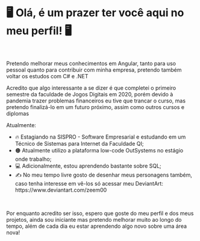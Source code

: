<h1 class="title">🖥️ Olá, é um prazer ter você aqui no meu perfil! 🖥️</h1>
<br>
<p>   Pretendo melhorar meus conhecimentos em Angular, tanto para uso pessoal quanto para contribuir com minha empresa, pretendo também voltar os estudos com C# e .NET</p>
<p>   Acredito que algo interessante a se dizer é que completei o primeiro semestre da faculdade de Jogos Digitais em 2020, porém devido à pandemia trazer problemas financeiros eu tive que trancar o curso, mas pretendo finalizá-lo em um futuro próximo, assim como outros cursos e diplomas</p>
<div class="content">
  Atualmente:
  <ul>
    <li>🔥   Estagiando na SISPRO - Software Empresarial e estudando em um Técnico de Sistemas para Internet da Faculdade QI;</li>
    <li>🟠   Atualmente utilizo a plataforma low-code OutSystems no estágio onde trabalho;</li>
    <li>💻   Adicionalmente, estou aprendendo bastante sobre SQL;</li>
    <li>✍️   No meu tempo livre gosto de desenhar meus personagens também, caso tenha interesse em vê-los só acessar meu DeviantArt: https://www.deviantart.com/zeem00</li>
  </ul>
  <br>
  <p>   Por enquanto acredito ser isso, espero que goste do meu perfil e dos meus projetos, ainda sou iniciante mas pretendo melhorar muito ao longo do tempo, além de cada dia eu estar aprendendo algo novo sobre uma área nova!</p>
</div>
